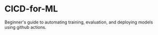 # CICD-for-ML
Beginner's guide to automating training, evaluation, and deploying models using github actions.
